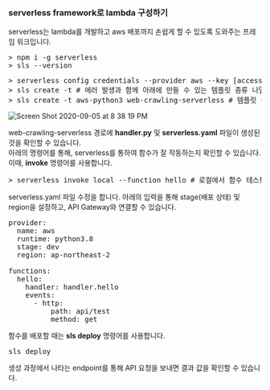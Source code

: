 ### serverless framework로 lambda 구성하기 
serverless는 lambda를 개발하고 aws 배포까지 손쉽게 할 수 있도록 도와주는 프레임 워크입니다.
<pre>
> npm i -g serverless
> sls --version
</pre>

<pre>
> serverless config credentials --provider aws --key [access_key_id] --secret [secret_access_key]
> sls create -t # 에러 발생과 함께 아래에 만들 수 있는 템플릿 종류 나열 됨
> sls create -t aws-python3 web-crawling-serverless # 템플릿 목록 생성할 폴더 명
</pre>

![Screen Shot 2020-09-05 at 8 38 19 PM](https://user-images.githubusercontent.com/59524380/92304316-e5b32d00-efb7-11ea-988f-fba858068404.png)

web-crawling-serverless 경로에 **handler.py** 및 **serverless.yaml** 파일이 생성된 것을 확인할 수 있습니다.<br/>
아래의 명령어를 통해, serverless를 통하여 함수가 잘 작동하는지 확인할 수 있습니다.<br/>
이때, **invoke** 명령어를 사용합니다. 
<pre>
> serverless invoke local --function hello # 로컬에서 함수 테스트 가능 
</pre>

serverless.yaml 파일 수정을 합니다.
아래의 입력을 통해 stage(배포 상태) 및 region을 설정하고, API Gateway와 연결할 수 있습니다.
<pre>
provider:
  name: aws
  runtime: python3.8
  stage: dev
  region: ap-northeast-2

functions:
  hello:
    handler: handler.hello
    events: 
      - http:
          path: api/test
          method: get
</pre>

함수를 배포할 때는 **sls deploy** 명령어를 사용합니다.
<pre>
sls deploy
</pre>

생성 과정에서 나타는 endpoint를 통해 API 요청을 보내면 결과 값을 확인할 수 있습니다. 
